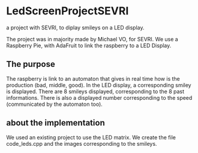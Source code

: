 # LedScreenProjectSEVRI
a project with SEVRI, to diplay smileys on a LED display.

The project was in majority made by Michael VO, for SEVRI. We use a Raspberry Pie, with AdaFruit to link the raspberry to a LED Display.

## The purpose
The raspberry is link to an automaton that gives in real time how is the production (bad, middle, good). In the LED display, a corresponding smiley is displayed. There are 8 smileys displayed, corresponding to the 8 past informations. There is also a displayed number corresponding to the speed (communicated by the automaton too).

## about the implementation

We used an existing project to use the LED matrix. We create the file code_leds.cpp and the images corresponding to the smileys.



